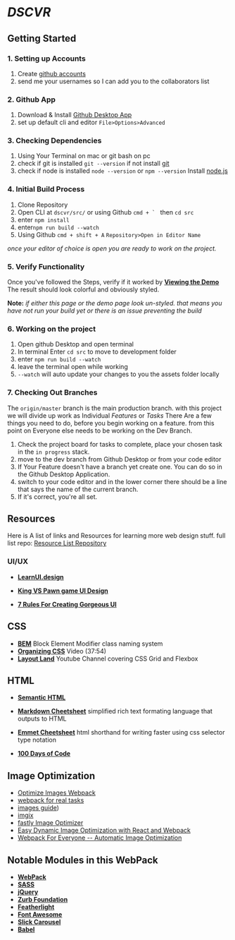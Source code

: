  _**DSCVR**_
===


## Getting Started

### 1. Setting up Accounts
 1. Create [github accounts](https://github.com/)
 1. send me your usernames so I can add you to the collaborators list  

### 2. Github App
1. Download & Install [Github Desktop App](https://desktop.github.com/)
1. set up default cli and editor ``File>Options>Advanced``

### 3.  Checking Dependencies
1. Using Your Terminal on mac or git bash on pc  
1. check if git is installed ``git --version`` if not install [git](https://git-scm.com/downloads)
1. check if node is installed ``node --version`` or ``npm --version`` Install [node.js](https://nodejs.org/en/)

### 4. Initial Build Process

1. Clone Repository
1. Open CLI at ``dscvr/src/`` or using Github ``cmd + ` `` then ``cd src``
 1. enter ``npm install``
 1. enter``npm run build --watch``
1. Using Github ``cmd + shift + A`` ``Repository>Open in Editor Name``

_once your editor of choice is open you are ready to work on the project._

### 5. Verify Functionality
Once you've followed the Steps, verify if it worked by **[Viewing the Demo](demo.html)** The result should look colorful and obviously styled.

**Note:** _if either this page or the demo page look un-styled. that means you have not run your build yet or there is an issue preventing the build_


### 6. Working on the project
1. Open github Desktop and open terminal
1. In terminal Enter `cd src` to move to development folder
1. enter `npm run build --watch`
1. leave the terminal open while working
1.  `--watch` will auto update your changes to you the assets folder locally

### 7. Checking Out Branches

The `origin/master` branch is the main production branch. with this project we will divide up work as Individual _Features_ or _Tasks_ There Are a few things you need to do, before you begin working on a feature. from this point on Everyone else needs to be working on the Dev Branch.

1. Check the project board for tasks to complete, place your chosen task in the `in progress` stack.
1. move to the dev branch from Github Desktop or from your code editor
1. If Your Feature doesn't have a branch yet create one. You can do so in the Github Desktop Application.
1. switch to your code editor and in the lower corner there should be a line that says the name of the current branch.
1. If it's correct, you're all set.

## Resources

Here is A list of links and Resources for learning more web design stuff. full list repo: [Resource List Repository](https://github.com/AndreBClark/WebStudentResources)


### UI/UX
* **[LearnUI.design](https://learnui.design/blog/)**

* **[King VS Pawn game UI Design](https://learnui.design/blog/king-vs-pawn-game-ui-design.html)**
* **[7 Rules For Creating Gorgeous UI](https://learnui.design/blog/7-rules-for-creating-gorgeous-ui-part-1.html)**

## CSS
* **[BEM](http://getbem.com/)** Block Element Modifier class naming system
* **[Organizing CSS](https://www.youtube.com/watch?v=IKFq2cSbQ4Q)** Video (37:54)
* **[Layout Land](https://www.youtube.com/channel/UC7TizprGknbDalbHplROtag)** Youtube Channel covering CSS Grid and Flexbox

## HTML
* **[Semantic HTML](https://html.com/semantic-markup/)**

* **[Markdown Cheetsheet](https://github.com/adam-p/markdown-here/wiki/Markdown-Cheatsheet)** simplified rich text formating language that outputs to HTML
* **[Emmet Cheetsheet](https://docs.emmet.io/cheat-sheet/)** html shorthand for writing faster using css selector type notation

* **[100 Days of Code](https://github.com/nas5w/100-days-of-code-frontend)**

## Image Optimization
* [Optimize Images Webpack](https://iamakulov.com/notes/optimize-images-webpack/)
* [webpack for real tasks](https://iamakulov.com/notes/webpack-for-real-tasks-part-1/)
* [images guide](https://images.guide/))
* [imgix](https://www.imgix.com/)
* [fastly Image Optimizer](https://www.fastly.com)
* [Easy Dynamic Image Optimization with React and Webpack](https://www.scientiamobile.com/easy-dynamic-image-optimization-with-react-and-webpack/)
* [Webpack For Everyone -- Automatic Image Optimization](https://laracasts.com/series/webpack-for-everyone/episodes/13)


## Notable Modules in this WebPack

* **[WebPack](https://webpack.js.org/concepts/)**
* **[SASS](https://sass-lang.com/)**
* **[jQuery](https://api.jquery.com/)**
* **[Zurb Foundation](https://foundation.zurb.com/sites/docs/)**
* **[Featherlight](https://github.com/noelboss/featherlight)**
* **[Font Awesome](https://fontawesome.com/icons?d=gallery)**
* **[Slick Carousel](http://kenwheeler.github.io/slick/)**
* **[Babel](https://babeljs.io/docs/en/)**
